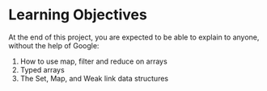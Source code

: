 <h1>Learning Objectives</h1>
<p>At the end of this project, you are expected to be able to explain to anyone, without the help of Google:</p>

<ol>
<li>How to use map, filter and reduce on arrays</li>
<li>Typed arrays</li>
<li>The Set, Map, and Weak link data structures</li>
<ol>
